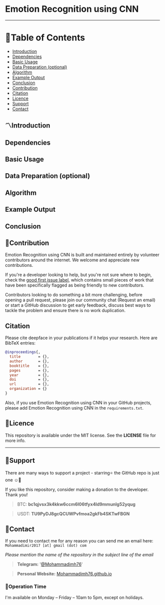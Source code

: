 # Emotion Recognition using CNN

---

<div class="nav">

# 🚩Table of Contents

* [Introduction](#introduction)
* [Dependencies](#dependencies)
* [Basic Usage](#basic-usage)
* [Data Preparation (optional)](#data-preparation-optional)
* [Algorithm](#algorithm)
* [Example Output](#example-output)
* [Conclusion](#conclusion) 
* [Contribution](#contribution)
* [Citation](#citation)
* [Licence](#licence)
* [Support](#support)
* [Contact](#contact)

</div>


<main>

   <!-- Introduction -->
<article id="introduction">

## 〽️Introduction

</article>
  
  
  
   <!-- Dependencies -->
<article id="dependencies">

## Dependencies

</article>
  
  
  
  <!-- Basic Usage -->
<article id="basic-usage">

## Basic Usage

</article>
  
  
  
  <!-- Data Preparation (optional) -->
<article id="data-preparation-optional">

## Data Preparation (optional)

</article>  
  
  
  
  <!-- Algorithm -->
<article id="algorithm">

## Algorithm

</article>  
  
  
  
  <!-- Example Output -->
<article id="example-output">

## Example Output

</article>    
  
  
  
  <!-- Conclusion -->
<article id="conclusion">

## Conclusion

</article>   
  
  
  <!-- Contribution -->
<article id="contribution">

## 🤝Contribution
   
   
   Emotion Recognition using CNN is built and maintained entirely by volunteer contributors around the internet. We welcome and appreciate new contributions.<br>
   
   If you're a developer looking to help, but you're not sure where to begin, check the [good first issue label](https://github.com/Mohammadimh76/Emotion_Recognition/issues), which contains small pieces of work that have been specifically flagged as being friendly to new contributors.<br>

   Contributors looking to do something a bit more challenging, before opening a pull request, please join our community chat (Request an email) or start a GitHub discussion to get early feedback, discuss best ways to tackle the problem and ensure there is no work duplication.

</article>    
  
  
  <!-- Citation -->
<article id="citation">

## Citation
   
   Please cite deepface in your publications if it helps your research. Here are BibTeX entries:
   
```BibTeX
@inproceedings{,
  title        = {},
  author       = {},
  booktitle    = {},
  pages        = {},
  year         = {},
  doi          = {},
  url          = {},
  organization = {}
}
```
   
   Also, if you use Emotion Recognition using CNN in your GitHub projects, please add Emotion Recognition using CNN in the `requirements.txt`.



</article>   
  
  
  <!-- Licence  -->
<article id="licence">

## 📝Licence 
   
   This repository is available under the MIT license. See the <b>LICENSE</b> file for more info.


</article>
   
---
  
  
  <!-- Support -->
<article id="support">

##    🙏Support
   
   There are many ways to support a project - starring⭐️ the GitHub repo is just one ☺️🙏<br>
   
   If you like this repository, consider making a donation to the developer. Thank you!
   
> BTC: <b>bc1qjvsx3k4kkw6ccm6l06tfyx4ld9mmunlg52yqug</b> <br>

> USDT: <b>TU9PyDJ8gcQCUWPvfmoa2gkFb4SKTwFBGN</b> <br>

</article>      
  
  
  <!-- Contact   -->
<article id="contact">

## 📧Contact
   
   If you need to contact me for any reason you can send me an email here: 
   `Mohammadimir2017 [at] gmail (dot) com` <br>
   
   <i>Please mention the name of the repository in the subject line of the email</i> <br>
   
   > <b>Telegram:</b> '[@Mohammadimh76](https://t.me/Mohammadimh76)'
   
   > <b>Personal Website:</b> [Mohammadimh76.github.io](https://mohammadimh76.github.io/)<br>
   
  ### 🔻Operation Time
   I'm available on Monday – Friday – 10am to 5pm, except on holidays.


</article>
   
   
  
</main>
